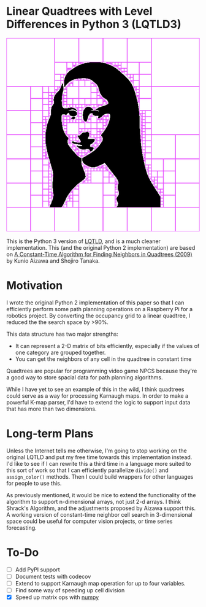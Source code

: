 # Linear Quadtrees with Level Differences in Python 3 (LQTLD3)

![demo](demo.png)


This is the Python 3 version of [LQTLD](https://github.com/dwrodri/LQTLD), and is a much cleaner implementation. This (and the original Python 2 implementation) are based on [A Constant-Time Algorithm for Finding Neighbors in Quadtrees (2009)](http://ieeexplore.ieee.org/document/4538229/) by Kunio Aizawa and Shojiro Tanaka.

# Motivation

I wrote the original Python 2 implementation of this paper so that I can efficiently perform some path planning operations on a Raspberry Pi for a robotics project. By converting the occupancy grid to a linear quadtree, I reduced the the search space by >90%.

This data structure has two major strengths:
* It can represent a 2-D matrix of bits efficiently, especially if the values of one category are grouped together.
* You can get the neighbors of any cell in the quadtree in constant time

Quadtrees are popular for programming video game NPCS because they're a good way to store spacial data for path planning algorithms.

While I have yet to see an example of this in the wild, I think quadtrees could serve as a way for processing Karnaugh maps. In order to make a powerful K-map parser, I'd have to extend the logic to support input data that has more than two dimensions.

# Long-term Plans

Unless the Internet tells me otherwise, I'm going to stop working on the original LQTLD and put my free time towards this implementation instead. I'd like to see if I can rewrite this a third time in a language more suited to this sort of work so that I can efficiently parallelize `divide()` and `assign_color()` methods. Then I could build wrappers for other languages for people to use this.

As previously mentioned, it would be nice to extend the functionality of the algorithm to support n-dimensional arrays, not just 2-d arrays. I think Shrack's Algorithm, and the adjustments proposed by Aizawa support this. A working version of constant-time neighbor cell search in 3-dimensional space could be useful for computer vision projects, or time series forecasting.
# To-Do
- [ ] Add PyPI support
- [ ] Document tests with codecov
- [ ] Extend to support Karnaugh map operation for up to four variables.
- [ ] Find some way of speeding up cell division
- [x] Speed up matrix ops with [numpy](http://numpy.org)
